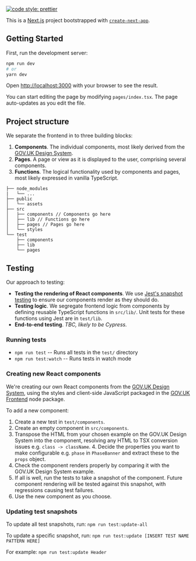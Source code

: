 [![code style: prettier](https://img.shields.io/badge/code_style-prettier-ff69b4.svg?style=flat-square)](https://github.com/prettier/prettier)

This is a [Next.js](https://nextjs.org/) project bootstrapped with [`create-next-app`](https://github.com/vercel/next.js/tree/canary/packages/create-next-app).

## Getting Started

First, run the development server:

```bash
npm run dev
# or
yarn dev
```

Open [http://localhost:3000](http://localhost:3000) with your browser to see the result.

You can start editing the page by modifying `pages/index.tsx`. The page auto-updates as you edit the file.

## Project structure

We separate the frontend in to three building blocks:

1.  **Components**. The individual components, most likely derived from the [GOV.UK Design System](https://design-system.service.gov.uk/components/).
2.  **Pages**. A page or view as it is displayed to the user, comprising several components.
3.  **Functions**. The logical functionality used by components and pages, most likely expressed in vanilla TypeScript.

```
├── node_modules
|   └── ...
├── public
│   └── assets
├── src
│   ├── components // Components go here
│   ├── lib // Functions go here
│   ├── pages // Pages go here
│   └── styles
└── test
    ├── components
    ├── lib
    └── pages
```

## Testing

Our approach to testing:

- **Testing the rendering of React components**. We use [Jest's snapshot testing](https://jestjs.io/docs/en/snapshot-testing) to ensure our components render as they should do.
- **Testing logic**. We segregate frontend logic from components by defining reusable TypeScript functions in `src/lib/`. Unit tests for these functions using Jest are in `test/lib`.
- **End-to-end testing**. _TBC, likely to be Cypress._

### Running tests

- `npm run test` -- Runs all tests in the `test/` directory
- `npm run test:watch` -- Runs tests in watch mode

### Creating new React components

We're creating our own React components from the [GOV.UK Design System](https://design-system.service.gov.uk/components/), using the styles and client-side JavaScript packaged in the [GOV.UK Frontend](https://github.com/alphagov/govuk-frontend) node package.

To add a new component:

1.  Create a new test in `test/components`.
2.  Create an empty component in `src/components`.
3.  Transpose the HTML from your chosen example on the GOV.UK Design System into the component, resolving any HTML to TSX conversion issues e.g. `class -> className`. 4. Decide the properties you want to make configurable e.g. `phase` in `PhaseBanner` and extract these to the `props` object.
4.  Check the component renders properly by comparing it with the GOV.UK Design System example.
5.  If all is well, run the tests to take a snapshot of the component. Future component rendering will be tested against this snapshot, with regressions causing test failures.
6.  Use the new component as you choose.

### Updating test snapshots

To update all test snapshots, run: `npm run test:update-all`

To update a specific snapshot, run: `npm run test:update [INSERT TEST NAME PATTERN HERE]`

For example: `npm run test:update Header`
